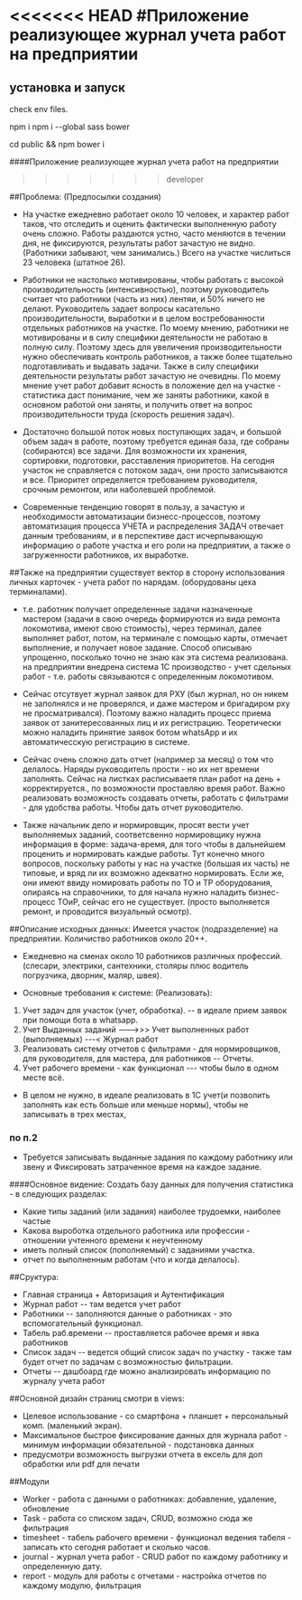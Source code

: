 
<<<<<<< HEAD
#Приложение реализующее журнал учета работ на предприятии
=======
## установка и запуск ##

check env files.

npm i
npm i --global sass bower

cd public && npm bower i




####Приложение реализующее журнал учета работ на предприятии
>>>>>>> developer

##Проблема: (Предпосылки создания)
* На участке ежедневно работает около 10 человек, и характер работ таков, что отследить и оценить 
фактически выполненную работу очень сложно. Работы раздаются устно, часто меняются в течении дня, не фиксируются, 
результаты работ зачастую не видно. (Работники забывают, чем занимались.) Всего на участке числиться 23 человека (штатное 26).

* Работники не настолько мотивированы, чтобы работать с высокой производительность (интенсивностью), поэтому руководитель считает что
работники (часть из них) лентяи, и 50% ничего не делают. Руководитель задает вопросы касательно производительности, выработки и 
в целом востребованности отдельных работников на участке. По моему мнению, работники не мотивированы и в силу специфики деятельности
не работаю в полную силу. Поэтому здесь для увеличения производительности нужно обеспечивать контроль работников, а также более тщательно
подготавливать и выдавать задачи. Также в силу специфики деятельности результаты работ зачастую не очевидны. 
По моему мнение учет работ добавит ясность в положение дел на участке - статистика даст понимание, чем же заняты работники, 
какой в основном работой они заняты, и получить ответ на вопрос производительности труда (скорость решения задач).

* Достаточно большой поток новых поступающих задач, и большой объем задач в работе, поэтому требуется единая база, 
где собраны (собираются) все задачи. Для возможности их хранения, сортировки, подготовки, расставления приоритетов. На сегодня участок не справляется с 
потоком задач, они просто записываются и все. Приоритет определяется требованием руководителя, срочным ремонтом, или наболевшей проблемой.

* Современные тенденцию говорят в пользу, а зачастую  и необходимости автоматизации бизнесс-процессов, поэтому автоматизация 
процесса УЧЕТА и распределения ЗАДАЧ отвечает данным требованиям, и в перспективе даст исчерпывающую информацию о работе 
участка и его роли на предприятии, а также о загруженности работников, их выработке.


##Также на предприятии существует вектор в сторону использования личных карточек - учета работ по нарядам. (оборудованы цеха терминалами).
* т.е. работник получает определенные задачи назначенные мастером (задачи в свою очередь формируются из вида ремонта локомотива, имеют свою стоимость), 
через терминал, далее выполняет работ, потом, на терминале с помощью карты, 
отмечает выполнение, и получает новое задание. Способ описываю упрощенно, посколько точно не знаю как эта система реализована.
на предприятии внедрена система 1С производство - учет сдельных работ - т.е. работы связываются с определенным локомотивом.

* Сейчас отсутвует журнал заявок для РХУ (был журнал, но он никем не заполнялся и не проверялся, и даже мастером и бригадиром рху не просматривался).
Поэтому важно наладить процесс приема заявок от занитересованных лиц и их регистрацию. Теоретически можно наладить принятие заявок 
ботом whatsApp и их автоматичесскую регистрацию в системе.

* Сейчас очень сложно дать отчет (например за месяц) о том что делалось. Наряды руководитель прости - но их нет времени заполнять.
Сейчас на листках расписываетя план работ на день + корректируется., по возможности проставляю время работ.
Важно реализовать возможность создавать отчеты, работать с фильтрами - для удобства работы. Чтобы дать отчет руководителю.

* Также начальник депо и нормировщик, просят вести учет выполняемых заданий, соответсвенно нормировщику нужна информация в форме: задача-время, для того
чтобы в дальнейшем проценить и нормировать каждые работы. Тут конечно много вопросов, поскольку работы у нас на участке (большая их часть) не типовые, и вряд ли 
их возможно адекватно нормировать. Если же, они имеют ввиду номировать работы по ТО и ТР оборудования, опираясь на справочники, то для начала нужно наладить
бизнес-процесс ТОиР, сейчас его не существует. (просто выполняется ремонт, и проводится визуальный осмотр).





##Описание исходных данных: Имеется участок (подразделение) на предприятии. Количиство работников около 20++.

* Ежедневно на сменах около 10 работников различных профессий. (слесари, электрики, сантехники, столяры
плюс водитель погрузчика, дворник, маляр, швея).

* Основные требования к системе: (Реализовать):
1. Учет задач для участок (учет, обработка). -- в идеале прием заявок при помощи бота в whatsapp.
2. Учет Выданных заданий --->>> Учет выполненных работ (выполняемых) ---< Журнал работ
3. Реализовать систему отчетов с фильтрами - для нормировщиков, для руководителя, для мастера, для работников -- Отчеты.
4. Учет рабочего времени - как функционал --- чтобы было в одном месте всё. 

* В целом не нужно, в идеале реализовать в 1С учет(и позволить заполнять как есть больше или меньше нормы),  чтобы не записывать в трех местах,


### по п.2
* Требуется записывать выданные задания по каждому работнику или звену и
 Фиксировать затраченное время на каждое задание.

####Основное видение: 
Создать базу данных для получения статистика - в следующих разделах:

* Какие типы заданий (или задания) наиболее трудоемки, наиболее частые
* Какова выроботка отдельного работника или профессии - отношении учтенного времени к неучтенному
* иметь полный список (пополняемый) с заданиями участка.
* отчет по выполненным работам (что и когда делалось).



##Сруктура:
* Главная страница + Авторизация и Аутентификация
* Журнал работ -- там ведется учет работ
* Работники -- заполняются данные о работниках - это вспомогательный функционал.
* Табель раб.времени -- проставляется рабочее время и явка работников
* Список задач -- ведется общий список задач по участку - также там будет отчет по задачам с возможностью фильтрации.
* Отчеты -- дашбоард где можно анализировать информацию по журналу учета работ


##Основной дизайн страниц смотри в views:
* Целевое использование - со смартфона + планшет + персональный комп. (маленький экран).
* Максимальное быстрое фиксирование данных для журнала работ - минимум информации обязательной - подстановка данных 
* предусмотри возможность выгрузки отчета в ексель для доп обработки или pdf для печати
    

##Модули 
* Worker - работа с данными о работниках: добавление, удаление, обновление
* Task - работа со списком задач, CRUD, возможно сюда же фильтрация
* timesheet - табель рабочего времени - функционал ведения табеля - записать кто сегодня работает и сколько часов.
* journal - журнал учета работ - CRUD работ по каждому работнику и определенную дату.
* report - модуль для работы с отчетами - настройка отчетов по каждому модулю, фильтрация




